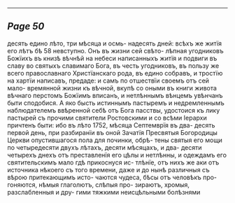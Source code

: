 

---
*Page 50*
---

десять едино лѣто, три мѣсяца и осмь- надесять дней: всѣхъ же житїя его лѣтъ бѣ 58 невступно. Онъ въ жизни сей свѣто- лѣпная угодниковъ Божїихъ въ книзѣ вѣчнѣй на небеси написанныхъ житїя и подвиги въ славу во святыхъ славимаго Бога, въ честь угодниковъ, въ пользу же всего православнаго Христїанскаго рода, въ едино собравъ, и тростїю на хартїи написавъ, предаде: и самъ по отшествїи своемъ отъ сей мало- времянной жизни къ вѣчной, вкупѣ со оными въ книги живота вѣчнаго перстомъ Божїимъ вписанъ, и нетлѣннымъ вѣнцемъ увѣнчанъ быти сподобися. А яко бысть истиннымъ пастыремъ и недремленнымъ наблюдателемъ ввѣренной себѣ отъ Бога пасствы, удостоися къ лику пастырей съ прочими святители Ростовскими и со всѣми Іерархи причтенъ быти: ибо въ лѣто 1752, мѣсяца Септемврїя въ два- десять первой день, при разбиранїи въ оной Зачатїя Пресвятыя Богородицы Церкви опустившагося пола для починки, обрѣ- тены святыя его мощи по четыредесяти двухъ лѣтахъ, десяти мѣсяцахъ, и два- десяти четырехъ днехъ отъ преставленїя его цѣлы и нетлѣнны, и одеждамъ его святительскимъ мало гдѣ прикоснуся ис- тлѣнїе, отъ нихъ же аки отъ источника нѣкоего съ того времени, даже и до нынѣ различныя съ вѣрою притекающимъ исто- чаются чудеса, бѣсы отъ человѣкъ про- гоняются, нѣмыя глаголютъ, слѣпыя про- зираютъ, хромыя, разслабленныя и дру- гими тяжкими неисцѣльными болѣзнями